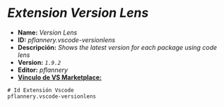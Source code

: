 <!-- Autor: Daniel Benjamin Perez Morales -->
<!-- GitHub: https://github.com/D4nitrix13 -->
<!-- GitLab: https://gitlab.com/D4nitrix13 -->
<!-- Correo electrónico: danielperezdev@proton.me -->

# ***Extension Version Lens***

- **Name:** *Version Lens*
- **ID:** *pflannery.vscode-versionlens*
- **Descripción:** *Shows the latest version for each package using code lens*
- **Version:** *`1.9.2`*
- **Editor:** *pflannery*
- **[Vínculo de VS Marketplace:](https://marketplace.visualstudio.com/items?itemName=pflannery.vscode-versionlens "https://marketplace.visualstudio.com/items?itemName=pflannery.vscode-versionlens")**

```plaintext
# Id Extensión Vscode
pflannery.vscode-versionlens
```
